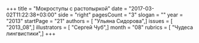+++
title = "Мокроступы с растопыркой"
date = "2017-03-02T11:22:38+03:00"
side = "right"
pagesCount = "3"
slogan = ""
year = "2013"
startPage = "21"
authors = [ "Ульяна Сидорова",]
issues = [ "2013_08",]
illustrators = [ "Сергей Чуб",]
month = "08"
rubrics = [ "Чудеса лингвистики",]
+++
